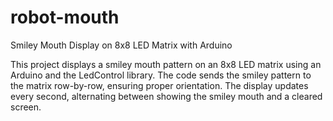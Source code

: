 # robot-mouth
Smiley Mouth Display on 8x8 LED Matrix with Arduino


This project displays a smiley mouth pattern on an 8x8 LED matrix using an Arduino and the LedControl library. The code sends the smiley pattern to the matrix row-by-row, ensuring proper orientation. The display updates every second, alternating between showing the smiley mouth and a cleared screen.
